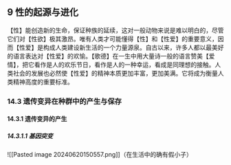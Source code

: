 ## 9 性的起源与进化

【性】能创造新的生命，保证种族的延续，这对一般动物来说是难以明白的，尽管它们对【性欲】极其激昂。唯有人类才可能懂得【性】和【性爱】的重要意义，因而【性爱】是构成人类建设新生活的一个力量源泉。自古以来，许多人都以最美好的语言表达对【性爱】的欢愉。【歌德】在一生中用大量诗一般的语言赞美【爱情】，把它看作是人的欢乐节日，看作是人的一种幸运，看成是同理想的接触。人类社会的发展也必然使【性爱】的精神本质更加丰富，更加美满。它将成为衡量人类精神高度的重要标准。

### 14.3 遗传变异在种群中的产生与保存

#### 14.3.1 遗传变异的产生

##### 14.3.1.1 基因突变

![[Pasted image 20240620150557.png]]（在生活中的确有假小子）
